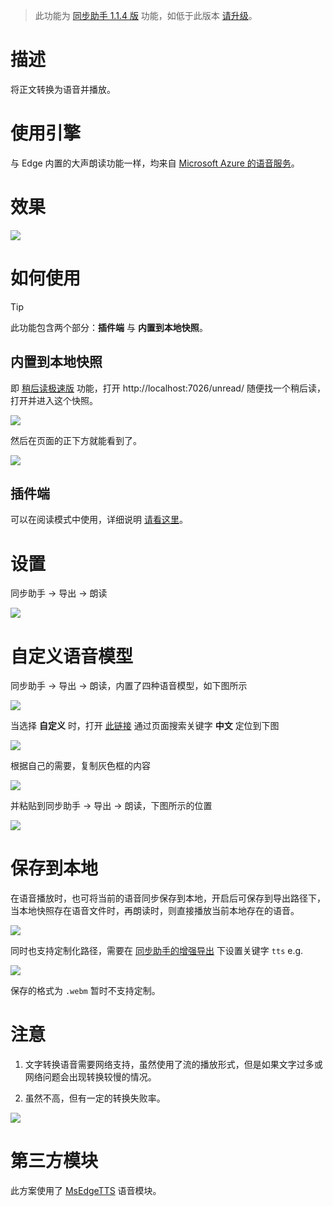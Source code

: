 > 此功能为 [同步助手 1.1.4 版](Sync) 功能，如低于此版本 [请升级](Sync?id=下载)。

# 描述

将正文转换为语音并播放。

# 使用引擎

与 Edge 内置的大声朗读功能一样，均来自 [Microsoft Azure 的语音服务](https://learn.microsoft.com/zh-cn/azure/cognitive-services/Speech-Service/)。

# 效果

![](https://s1.ax1x.com/2022/12/08/z2PLfe.png)

# 如何使用

> [!TIP]
> 此功能包含两个部分：**插件端** 与 **内置到本地快照**。

## 内置到本地快照

即 [稍后读极速版](稍后读极速版) 功能，打开 http://localhost:7026/unread/ 随便找一个稍后读，打开并进入这个快照。

![](https://s1.ax1x.com/2022/12/08/z2pGZT.png)

然后在页面的正下方就能看到了。

![](https://s1.ax1x.com/2022/12/08/z2k4yj.png)

## 插件端

可以在阅读模式中使用，详细说明 [请看这里](https://github.com/Kenshin/simpread/issues/4834)。

# 设置

同步助手 → 导出 → 朗读

![](https://s1.ax1x.com/2022/12/08/z2pUJJ.png)

# 自定义语音模型

同步助手 → 导出 → 朗读，内置了四种语音模型，如下图所示

![](https://s1.ax1x.com/2022/12/08/z2pFMt.png)

当选择 **自定义** 时，打开 [此链接](https://learn.microsoft.com/zh-cn/azure/cognitive-services/speech-service/language-support?tabs=stt-tts) 通过页面搜索关键字 **中文** 定位到下图

![](https://s1.ax1x.com/2022/12/08/z2pZdS.png)

根据自己的需要，复制灰色框的内容

![](https://s1.ax1x.com/2022/12/08/z2pKRs.png)

并粘贴到同步助手 → 导出 → 朗读，下图所示的位置

![](https://s1.ax1x.com/2022/12/08/z2SxaD.png)

# 保存到本地

在语音播放时，也可将当前的语音同步保存到本地，开启后可保存到导出路径下，当本地快照存在语音文件时，再朗读时，则直接播放当前本地存在的语音。

![](https://s1.ax1x.com/2022/12/08/z2p5OP.png)

同时也支持定制化路径，需要在 [同步助手的增强导出](Sync?id=增强导出) 下设置关键字 `tts` e.g.

![](https://s1.ax1x.com/2022/12/08/z2pTw8.png)

保存的格式为 `.webm` 暂时不支持定制。

# 注意

1. 文字转换语音需要网络支持，虽然使用了流的播放形式，但是如果文字过多或网络问题会出现转换较慢的情况。

2. 虽然不高，但有一定的转换失败率。

  ![](https://s1.ax1x.com/2022/12/08/z2Ct29.png)

# 第三方模块

此方案使用了 [MsEdgeTTS](https://github.com/Migushthe2nd/MsEdgeTTS) 语音模块。